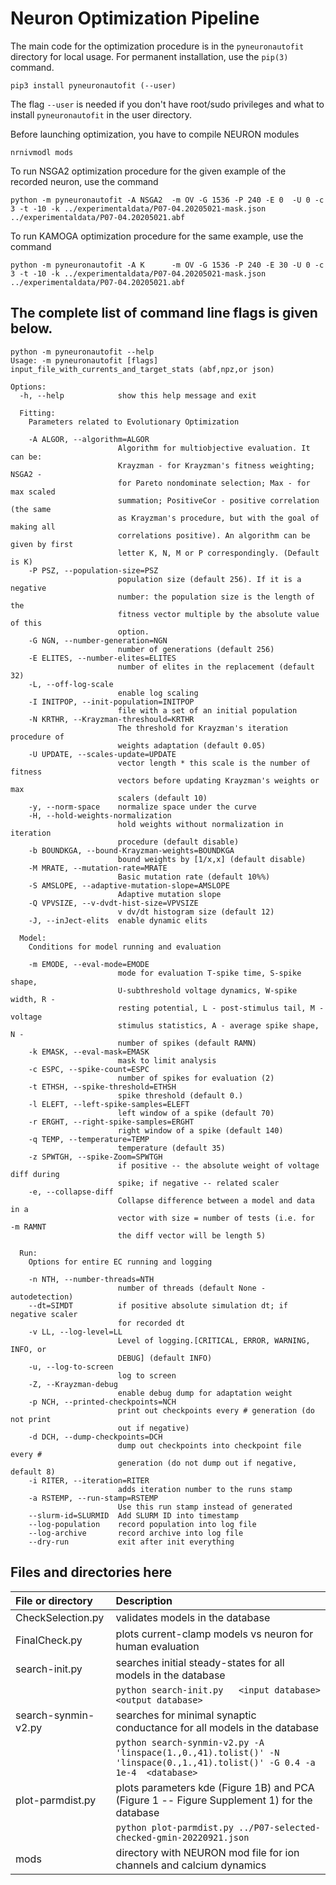 # Neuron Optimization Pipeline

The main code for the optimization procedure is in the  `pyneuronautofit` directory for local usage. 
For permanent installation, use the `pip(3)` command.
```
pip3 install pyneuronautofit (--user)
```
The flag `--user` is needed if you don't have root/sudo privileges and what to install `pyneuronautofit` in the user directory.

Before launching optimization, you have to compile NEURON modules
```
nrnivmodl mods
```

To run NSGA2 optimization procedure for the given example of the recorded neuron, use the command
```
python -m pyneuronautofit -A NSGA2  -m OV -G 1536 -P 240 -E 0  -U 0 -c 3 -t -10 -k ../experimentaldata/P07-04.20205021-mask.json ../experimentaldata/P07-04.20205021.abf
```

To run KAMOGA optimization procedure for the same example, use the command
```
python -m pyneuronautofit -A K      -m OV -G 1536 -P 240 -E 30 -U 0 -c 3 -t -10 -k ../experimentaldata/P07-04.20205021-mask.json ../experimentaldata/P07-04.20205021.abf
```


## The complete list of command line flags is given below.
```
python -m pyneuronautofit --help
Usage: -m pyneuronautofit [flags] input_file_with_currents_and_target_stats (abf,npz,or json)

Options:
  -h, --help            show this help message and exit

  Fitting:
    Parameters related to Evolutionary Optimization

    -A ALGOR, --algorithm=ALGOR
                        Algorithm for multiobjective evaluation. It can be:
                        Krayzman - for Krayzman's fitness weighting; NSGA2 -
                        for Pareto nondominate selection; Max - for max scaled
                        summation; PositiveCor - positive correlation (the same
                        as Krayzman's procedure, but with the goal of making all
                        correlations positive). An algorithm can be given by first
                        letter K, N, M or P correspondingly. (Default is K)
    -P PSZ, --population-size=PSZ
                        population size (default 256). If it is a negative
                        number: the population size is the length of the
                        fitness vector multiple by the absolute value of this
                        option.
    -G NGN, --number-generation=NGN
                        number of generations (default 256)
    -E ELITES, --number-elites=ELITES
                        number of elites in the replacement (default 32)
    -L, --off-log-scale
                        enable log scaling
    -I INITPOP, --init-population=INITPOP
                        file with a set of an initial population
    -N KRTHR, --Krayzman-threshould=KRTHR
                        The threshold for Krayzman's iteration procedure of
                        weights adaptation (default 0.05)
    -U UPDATE, --scales-update=UPDATE
                        vector length * this scale is the number of fitness
                        vectors before updating Krayzman's weights or max
                        scalers (default 10)
    -y, --norm-space    normalize space under the curve
    -H, --hold-weights-normalization
                        hold weights without normalization in iteration
                        procedure (default disable)
    -b BOUNDKGA, --bound-Krayzman-weights=BOUNDKGA
                        bound weights by [1/x,x] (default disable)
    -M MRATE, --mutation-rate=MRATE
                        Basic mutation rate (default 10%%)
    -S AMSLOPE, --adaptive-mutation-slope=AMSLOPE
                        Adaptive mutation slope
    -Q VPVSIZE, --v-dvdt-hist-size=VPVSIZE
                        v dv/dt histogram size (default 12)
    -J, --inJect-elits  enable dynamic elits

  Model:
    Conditions for model running and evaluation

    -m EMODE, --eval-mode=EMODE
                        mode for evaluation T-spike time, S-spike shape,
                        U-subthreshold voltage dynamics, W-spike width, R -
                        resting potential, L - post-stimulus tail, M - voltage
                        stimulus statistics, A - average spike shape, N -
                        number of spikes (default RAMN)
    -k EMASK, --eval-mask=EMASK
                        mask to limit analysis
    -c ESPC, --spike-count=ESPC
                        number of spikes for evaluation (2)
    -t ETHSH, --spike-threshold=ETHSH
                        spike threshold (default 0.)
    -l ELEFT, --left-spike-samples=ELEFT
                        left window of a spike (default 70)
    -r ERGHT, --right-spike-samples=ERGHT
                        right window of a spike (default 140)
    -q TEMP, --temperature=TEMP
                        temperature (default 35)
    -z SPWTGH, --spike-Zoom=SPWTGH
                        if positive -- the absolute weight of voltage diff during
                        spike; if negative -- related scaler
    -e, --collapse-diff
                        Collapse difference between a model and data in a
                        vector with size = number of tests (i.e. for  -m RAMNT
                        the diff vector will be length 5)

  Run:
    Options for entire EC running and logging

    -n NTH, --number-threads=NTH
                        number of threads (default None - autodetection)
    --dt=SIMDT          if positive absolute simulation dt; if negative scaler
                        for recorded dt
    -v LL, --log-level=LL
                        Level of logging.[CRITICAL, ERROR, WARNING, INFO, or
                        DEBUG] (default INFO)
    -u, --log-to-screen
                        log to screen
    -Z, --Krayzman-debug
                        enable debug dump for adaptation weight
    -p NCH, --printed-checkpoints=NCH
                        print out checkpoints every # generation (do not print
                        out if negative)
    -d DCH, --dump-checkpoints=DCH
                        dump out checkpoints into checkpoint file every #
                        generation (do not dump out if negative, default 8)
    -i RITER, --iteration=RITER
                        adds iteration number to the runs stamp
    -a RSTEMP, --run-stamp=RSTEMP
                        Use this run stamp instead of generated
    --slurm-id=SLURMID  Add SLURM ID into timestamp
    --log-population    record population into log file
    --log-archive       record archive into log file
    --dry-run           exit after init everything

```


## Files and directories here

|File or directory | Description                                                                                                             |
|:-----------------|:------------------------------------------------------------------------------------------------------------------------|
|CheckSelection.py | validates models in the database |
|FinalCheck.py     | plots current-clamp models vs neuron for human evaluation|
| search-init.py   | searches initial steady-states for all models in the database |
|                  |`python search-init.py   <input database>  <output database>`|
|search-synmin-v2.py | searches for minimal synaptic conductance for all models in the database |
|                  |`python search-synmin-v2.py -A 'linspace(1.,0.,41).tolist()' -N 'linspace(0.,1.,41).tolist()' -G 0.4 -a 1e-4  <database>` |
|plot-parmdist.py  | plots parameters kde (Figure 1B) and PCA (Figure 1 -- Figure Supplement 1) for the database |
|                  |`python plot-parmdist.py ../P07-selected-checked-gmin-20220921.json`
|  mods            | directory with NEURON mod file for ion channels and calcium dynamics|


